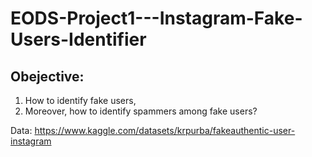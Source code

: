 # EODS-Project1---Instagram-Fake-Users-Identifier

## Obejective:
1. How to identify fake users, 
2. Moreover, how to identify spammers among fake users?

Data: https://www.kaggle.com/datasets/krpurba/fakeauthentic-user-instagram
